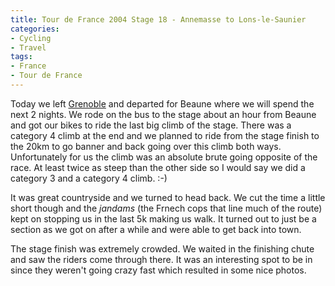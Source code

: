 ```yaml
---
title: Tour de France 2004 Stage 18 - Annemasse to Lons-le-Saunier
categories:
- Cycling
- Travel
tags:
- France
- Tour de France
---
```


Today we left [Grenoble](http://www.grenoble-isere.info/accueil_eng.htm) and departed for Beaune where we will spend the next 2 nights. We rode on the bus to the stage about an hour from Beaune and got our bikes to ride the last big climb of the stage. There was a category 4 climb at the end and we planned to ride from the stage finish to the 20km to go banner and back going over this climb both ways.
Unfortunately for us the climb was an absolute brute going opposite of the race. At least twice as steep than the other side so I would say we did a category 3 and a category 4 climb. :-)

It was great countryside and we turned to head back. We cut the time a little short though and the _jandams_ (the Frnech cops that line much of the route) kept on stopping us in the last 5k making us walk. It turned out to just be a section as we got on after a while and were able to get back into town.

The stage finish was extremely crowded. We waited in the finishing chute and saw the riders come through there. It was an interesting spot to be in since they weren't going crazy fast which resulted in some nice photos.
